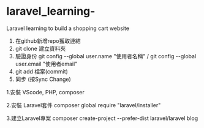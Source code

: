 # laravel_learning-
Laravel learning to build a shopping cart website

<!-- Git add -->
1. 在github新增repo獲取連結
2. git clone 建立資料夾
3. 驗證身份 git config --global user.name "使用者名稱" / git config --global user.email "使用者email"
4. git add 檔案(commit)
5. 同步 (按Sync Change)

<!-- 環境建立 -->
1.安裝 VScode, PHP, composer

2.安裝 Laravel套件
composer global require "laravel/installer"

3.建立Laravel專案
composer create-project --prefer-dist laravel/laravel blog

